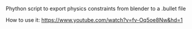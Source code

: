 Phython script to export physics constraints from blender to a .bullet file

How to use it: https://www.youtube.com/watch?v=fv-Oq5oe8Nw&hd=1
